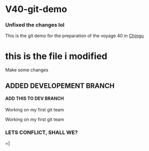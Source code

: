 # V40-git-demo

### Unfixed the changes lol
This is the git demo for the preparation of the voyage 40 in [Chingu](https://chingu.io)
# this is the file i modified 

Make some changes

## ADDED DEVELOPEMENT BRANCH

#### ADD THIS TO DEV BRANCH


Working on my first git team

Working on my first git team

### LETS CONFLICT, SHALL WE?

=]

